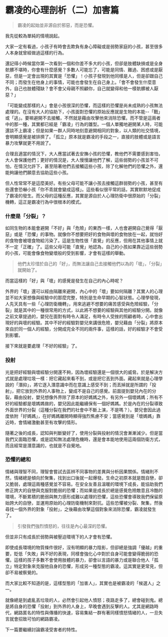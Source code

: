 # 霸凌的心理剖析（二）加害篇

> 霸凌的起始並非源自於邪惡，而是恐懼。

我先從較為單純的情境說起。

大家一定有看過，小孩子有時會去欺負有身心障礙或是弱勢家庭的小孩，甚至很多人本身就曾經做過這樣的行為。

還記得小時候當你第一次看到一個和你差不多大的小孩，但卻是肢體缺損或是全身骯髒不堪時，你會有什麼感覺？多數人可能忘了，可能是同情、難過、困惑或是厭惡，但是一定會出現的其實是「恐懼」！小孩子發現到他同樣是人，但是卻跟自己不同；而發生在他身上的事情，可能也會發生在自己身上。「會不會發生什麼意外，自己也肢體殘缺？會不會父母親不照顧你，自己就變得和他一樣骯髒被人厭惡？」

「可能變成那樣的人」會是小孩很深的恐懼，而這樣的恐懼是尚未成熟的小孩無法處理的。在沒有大人的協助下，小孩面對恐懼的原始反應就是生物的本能--「戰」或「逃」。要嘛避開不去接觸，不然就是藉由攻擊他來消除恐懼。而不管是這兩者中的那一種，其實都已經是「霸凌」行為的雛型。一個人單獨地避開某人時，可能還談不上霸凌；但是如果一群人同時地刻意避開相同的對象，以人類的社交情境，會明顯感覺是被排擠了。「孤立」原本就是霸凌的手段之一，直接的肢體或是語言暴力攻擊就更不用說了。

合理且適當的情況下，大人應當試著去安撫小孩的恐懼，教他們不需要感到害怕，大人會保護他們；更好的情況是，大人慢慢讓他們了解，這些弱勢的小孩並不可怕，在情況允許下，甚至陪著他們去接觸這些小孩，除了化解他們的恐懼之外，還能夠讓他們願意去協助這些小孩。

但人性常常不是這麼美好。有些父母可能不讓小孩去接觸這群弱勢的小孩，甚至有些還會恐嚇小孩「你不乖就會變成這樣」。這些看似很平常的話，其實默默地促成了霸凌的發生。而父母的這種反應，其實是源自於人心理防衛中很原始的「分裂」機轉，這正是霸凌行為中很根本的模式。

### 什麼是「分裂」？

如同生物的本能會避開「不好」與「危險」的東西一樣，人也會避開自己覺得「厭惡」或是「恐懼」的事物。就像你不想要把好的食物與壞的食物放在一起，就怕好的食物會被壞食物給污染了。這是生物性很「直覺」的反應，但用在其他事情上就不一定「正確」了。這些父母可能「直覺」地認為，自己的小孩如果靠近這些弱勢的小孩，可能會像食物變壞般的受到影響，才會有這樣的舉動。

> 他們太珍惜於自己的「好」，而無法讓自己去接觸他們以為的「壞」，「分裂」就開始了。

而當這樣的「好」與「壞」的感覺是發生在自己的內心時呢？

外界的「壞」還可以經由隔離來避開，內心中的「壞」要如何隔離？其實人的心理並不如大家想像與經驗中的那麼完整，特別是生命早期的心智狀態。心理學發現，人先天具有一些「心理防衛機轉」，用來逃避不想要的痛苦感受與危險經驗，「分裂」就是其中的一種很常用的方式，以此將不想要的經驗與其他的經驗分開。就像之前文章提過的，嬰兒在面對有時令人滿足，有時令人受挫的照顧者時，心中會出現好的與壞的經驗。其中不好的經驗對嬰兒來講很危險，嬰兒藉由「分裂」將原本來自於同一個人的經驗，分開成完全不同的兩件事，這樣的話，好的經驗才不會受到影響。

接下來就是要處理「不好的經驗」了。

### 投射

光是把好經驗與壞經驗分開還不夠，因為壞經驗還是一個很大的威脅。於是解決方式就是處理垃圾一樣：把它藏起來看不到，或是把它丟到外面。藏起來就是心理學說的「潛抑」，將它逐入潛意識中而在意識上感受不到；而丟掉就是所謂的「投射」，把它放到外界的人事物上，變成不是自己的感覺。前面提到嬰兒內在的分裂，藉由投射，嬰兒想像外界除了原本的好媽媽之外，有另外一個壞媽媽；所有不好的經驗都是壞媽媽做的，嬰兒因此能繼續保有一個好媽媽。於是內在的分裂導致外面世界的分裂（這種分裂在我們的社會中不斷上演，不是嗎？）。嬰兒會因此過度依附「好媽媽」，在好媽媽離開時顯得強烈焦慮不安；當感覺到是「壞媽媽」靠近時，會情緒激動甚至有攻擊的情形。

隨著之後的成長，認知與判斷變好了，使用分裂與投射的情況會漸漸減少。但是當我們又面臨恐懼，或是認知無法處理危機時，還是會本能地使用這兩個防衛方式，而且經常是潛意識的，也就是不自覺地。

### 恐懼的總和

情緒與理智不同，理智會嘗試去區辨不同事物的差異與分析因果關係。情緒則不然，情緒總是傾向於聚集，找到出口後就一起爆發。生命之初原本就是既自戀，卻又脆弱，處理這兩種感覺並不容易。在安全友善且溫暖的環境下成長，能協助我們修正誇大的自戀與克服對脆弱的恐懼；而如果是成長於總是感覺危險敵意且冷酷的環境，不斷累積的脆弱與無力感形成難以處理的恐懼，這些恐懼會導致我們保留原始誇大的自戀，並運用原始的心理防衛機制來對抗。這些恐懼被分裂、聚集，然後尋找一個外界的對象「投射」，之後藉由攻擊這個對象來消除恐懼，霸凌就發生了。

> 引發我們強烈憤怒的，往往是內心最深的恐懼。

但並非只有成長於弱勢與被壓迫環境下的人才會有恐懼。

即使成長環境的物質條件很好，沒有明顯的暴力陰影，但卻總是強調「優越」的重要，貶低「失敗」與不好的表現，同樣會強化心中對於自身可能會變得脆弱的恐懼。這樣的孩子多數不會使用肢體的暴力，卻會以言語的暴力或是聯合他人「孤立」特定對象來克服他自身的恐懼，形成另一種型態的霸凌。這其實是更常見，但卻不易被察覺的。

而大家比較不知道的是，這樣型態的「加害人」，其實也是被霸凌的「候選人」之一。

就像總是到處亂丟垃圾的人，必然會引起他人憤怒；夜路走多了，總會碰到鬼。總是將自身的恐懼「投射」到外界的人身上，早晚會遇到反擊的人。尤其是網路時代，網路匿名的特性與傳播的快速，容易集結一群有著同樣憤怒情緒的人，一旦失言就會招致可怕的網路霸凌。

下一篇要繼續討論霸凌受害者的特性。

